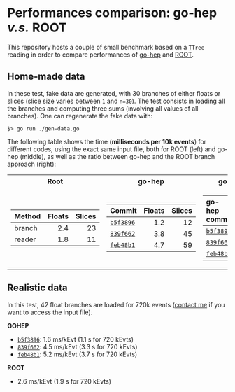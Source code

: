 # Performances comparison: go-hep *v.s.* ROOT

This repository hosts a couple of small benchmark based on a `TTree` reading
in order to compare performances of [go-hep](https://go-hep.org/) and [ROOT](https://root.cern.ch/).


## Home-made data

In these test, fake data are generated, with 30 branches of either floats or slices
(slice size varies between `1` and `n=30`). The test consists in loading all the branches and computing
three sums (involving all values of all branches). One can regenerate the fake data with:
```
$> go run ./gen-data.go
```

The following table shows the time (**milliseconds per 10k events**) for different codes, using the exact same input file,
both for ROOT (left) and go-hep (middle), as well as the ratio between go-hep and the ROOT branch approach (right):

<table>
<tr><th> Root </th><th> go-hep </th><th> go-hep / branch </th></tr>
<tr><td>

| Method | Floats | Slices |
|:--|--:|--:|
| branch  | 2.4  | 23 |
| reader  | 1.8  | 11 |

</td><td>

| Commit | Floats | Slices |
|:--|--:|--:|
| [`b5f3896`](https://github.com/go-hep/hep/commit/b5f389640bd9b7bd567717dceda9f16ab9e2b6b2) | 1.2 | 12 |
| [`839f662`](https://github.com/go-hep/hep/commit/1f253e6bf631b7a947f17c08168272b81839f662) | 3.8 | 45 |
| [`feb48b1`](https://github.com/go-hep/hep/commit/f6acb63617113ff72668b749065faab99feb48b1) | 4.7 | 59 |

</td><td>

| go-hep commit | Floats | Slices |
|:--|--:|--:|
| [`b5f3896`](https://github.com/go-hep/hep/commit/b5f389640bd9b7bd567717dceda9f16ab9e2b6b2) | 0.5 | 0.5 |
| [`839f662`](https://github.com/go-hep/hep/commit/1f253e6bf631b7a947f17c08168272b81839f662) | 1.6 | 2.0 |
| [`feb48b1`](https://github.com/go-hep/hep/commit/f6acb63617113ff72668b749065faab99feb48b1) | 1.9 | 2.7 |

</td></tr> </table>


## Realistic data 

In this test, 42 float branches are loaded for 720k events ([contact me](mailto:romain.madar@cern.ch) if you want to access the input file).

**GOHEP** 
 + [`b5f3896`](https://github.com/go-hep/hep/commit/b5f389640bd9b7bd567717dceda9f16ab9e2b6b2): 1.6 ms/kEvt (1.1 s for 720 kEvts)
 + [`839f662`](https://github.com/go-hep/hep/commit/1f253e6bf631b7a947f17c08168272b81839f662): 4.5 ms/kEvt (3.3 s for 720 kEvts)
 + [`feb48b1`](https://github.com/go-hep/hep/commit/f6acb63617113ff72668b749065faab99feb48b1): 5.2 ms/kEvt (3.7 s for 720 kEvts)

**ROOT**
 + 2.6 ms/kEvt (1.9 s for 720 kEvts)


